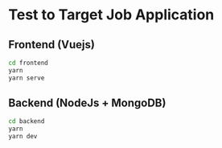# Test to Target Job Application

## Frontend (Vuejs)

```bash
cd frontend
yarn 
yarn serve
```

## Backend (NodeJs + MongoDB)

```bash
cd backend
yarn
yarn dev
```